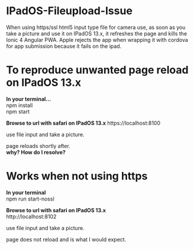 # IPadOS-Fileupload-Issue
When using https/ssl html5 input type file for camera use, as soon as you take a picture and use it on IPadOS 13.x, it refreshes the page and kills the Ionic 4 Angular PWA.  Apple rejects the app when wrapping it with cordova for app submission because it fails on the ipad.

# To reproduce unwanted page reload on IPadOS 13.x
**In your terminal...**  
npm install  
npm start  

**Browse to url with safari on IPadOS 13.x**
https://localhost:8100

use file input and take a picture.

page reloads shortly after.  
**why? How do I resolve?**

# Works when not using https
**In your terminal**  
npm run start-nossl  

**Browse to url with safari on IPadOS 13.x**  
http://localhost:8102  

use file input and take a picture.  

page does not reload and is what I would expect.



